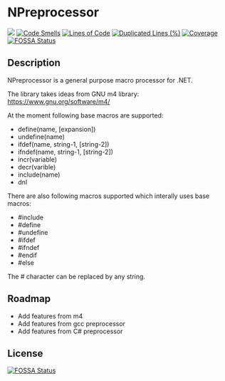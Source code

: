 # NPreprocessor
[<img src="https://img.shields.io/nuget/vpre/NPreprocessor.svg">]( https://www.nuget.org/packages/NPreprocessor)
[![Code Smells](https://sonarcloud.io/api/project_badges/measure?project=CFGToolkit_NPreprocessor&metric=code_smells)](https://sonarcloud.io/summary/new_code?id=CFGToolkit_NPreprocessor)
[![Lines of Code](https://sonarcloud.io/api/project_badges/measure?project=CFGToolkit_NPreprocessor&metric=ncloc)](https://sonarcloud.io/summary/new_code?id=CFGToolkit_NPreprocessor)
[![Duplicated Lines (%)](https://sonarcloud.io/api/project_badges/measure?project=CFGToolkit_NPreprocessor&metric=duplicated_lines_density)](https://sonarcloud.io/summary/new_code?id=CFGToolkit_NPreprocessor)
[![Coverage](https://sonarcloud.io/api/project_badges/measure?project=CFGToolkit_NPreprocessor&metric=coverage)](https://sonarcloud.io/summary/new_code?id=CFGToolkit_NPreprocessor)
[![FOSSA Status](https://app.fossa.com/api/projects/git%2Bgithub.com%2FNPreprocessor%2FNPreprocessor.svg?type=shield)](https://app.fossa.com/projects/git%2Bgithub.com%2FNPreprocessor%2FNPreprocessor?ref=badge_shield)

## Description

NPreprocessor is a general purpose macro processor for .NET. 

The library takes ideas from GNU m4 library: https://www.gnu.org/software/m4/

At the moment following base macros are supported:
- define(name, [expansion])
- undefine(name)
- ifdef(name, string-1, [string-2])
- ifndef(name, string-1, [string-2])
- incr(variable)
- decr(varible)
- include(name)
- dnl

There are also following macros supported which interally uses base macros:
- #include 
- #define 
- #undefine
- #ifdef
- #ifndef
- #endif
- #else

The # character can be replaced by any string.

## Roadmap
- Add features from m4
- Add features from gcc preprocessor
- Add features from C# preprocessor


## License
[![FOSSA Status](https://app.fossa.com/api/projects/git%2Bgithub.com%2FNPreprocessor%2FNPreprocessor.svg?type=large)](https://app.fossa.com/projects/git%2Bgithub.com%2FNPreprocessor%2FNPreprocessor?ref=badge_large)